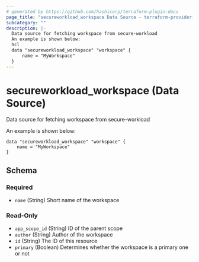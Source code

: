 ```yaml
---
# generated by https://github.com/hashicorp/terraform-plugin-docs
page_title: "secureworkload_workspace Data Source - terraform-provider-secureworkload"
subcategory: ""
description: |-
  Data source for fetching workspace from secure-workload
  An example is shown below:
  hcl
  data "secureworkload_workspace" "workspace" {
      name = "MyWorkspace"
  }
---
```


# secureworkload_workspace (Data Source)

Data source for fetching workspace from secure-workload

An example is shown below: 
```hcl
data "secureworkload_workspace" "workspace" {
	name = "MyWorkspace"
}
```



<!-- schema generated by tfplugindocs -->
## Schema

### Required

- `name` (String) Short name of the workspace

### Read-Only

- `app_scope_id` (String) ID of the parent scope
- `author` (String) Author of the workspace
- `id` (String) The ID of this resource
- `primary` (Boolean) Determines whether the workspace is a primary one or not


